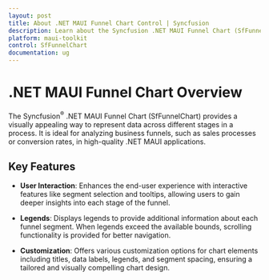 ```yaml
---
layout: post
title: About .NET MAUI Funnel Chart Control | Syncfusion
description: Learn about the Syncfusion .NET MAUI Funnel Chart (SfFunnelChart) control, its key features, and capabilities for visualizing process data.
platform: maui-toolkit
control: SfFunnelChart
documentation: ug
---
```


# .NET MAUI Funnel Chart Overview

The Syncfusion<sup>®</sup> .NET MAUI Funnel Chart (SfFunnelChart) provides a visually appealing way to represent data across different stages in a process. It is ideal for analyzing business funnels, such as sales processes or conversion rates, in high-quality .NET MAUI applications.

## Key Features

* **User Interaction**: Enhances the end-user experience with interactive features like segment selection and tooltips, allowing users to gain deeper insights into each stage of the funnel.

* **Legends**: Displays legends to provide additional information about each funnel segment. When legends exceed the available bounds, scrolling functionality is provided for better navigation.

* **Customization**: Offers various customization options for chart elements including titles, data labels, legends, and segment spacing, ensuring a tailored and visually compelling chart design.